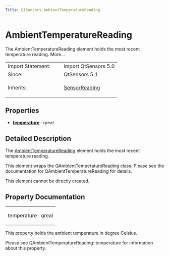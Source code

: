 ```yaml
---
Title: QtSensors.AmbientTemperatureReading
---
```

        
AmbientTemperatureReading
=========================

<span class="subtitle"></span>
The AmbientTemperatureReading element holds the most recent temperature reading. More...

<table>
<colgroup>
<col width="50%" />
<col width="50%" />
</colgroup>
<tbody>
<tr class="odd">
<td>Import Statement:</td>
<td>import QtSensors 5.0</td>
</tr>
<tr class="even">
<td>Since:</td>
<td>QtSensors 5.1</td>
</tr>
<tr class="odd">
<td>Inherits:</td>
<td><p><a href="QtSensors.SensorReading.md">SensorReading</a></p></td>
</tr>
</tbody>
</table>

<span id="properties"></span>
Properties
----------

-   ****[temperature](#temperature-prop)**** : qreal

<span id="details"></span>
Detailed Description
--------------------

The [AmbientTemperatureReading](index.html) element holds the most recent temperature reading.

This element wraps the QAmbientTemperatureReading class. Please see the documentation for QAmbientTemperatureReading for details.

This element cannot be directly created.

Property Documentation
----------------------

<table>
<colgroup>
<col width="100%" />
</colgroup>
<tbody>
<tr class="odd">
<td><p><span id="temperature-prop"></span><span class="name">temperature</span> : <span class="type">qreal</span></p></td>
</tr>
</tbody>
</table>

This property holds the ambient temperature in degree Celsius.

Please see QAmbientTemperatureReading::temperature for information about this property.

